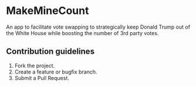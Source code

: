 # MakeMineCount
An app to facilitate vote swapping to strategically keep Donald Trump out of the White House while boosting the number of 3rd party votes.

## Contribution guidelines
1. Fork the project.
2. Create a feature or bugfix branch.
3. Submit a Pull Request.
